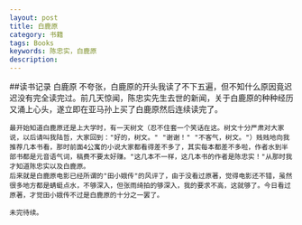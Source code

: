 ```yaml
---
layout: post
title: 白鹿原
category: 书籍
tags: Books 
keywords: 陈忠实，白鹿原 
description: 
---
```


##读书记录
    白鹿原
    不夸张，白鹿原的开头我读了不下五遍，但不知什么原因竟迟迟没有完全读完过。前几天惊闻，陈忠实先生去世的新闻，关于白鹿原的种种经历又涌上心头，遂立即在亚马孙上买了白鹿原然后连续读完了。

    最开始知道白鹿原还是上大学时，有一天树文（忍不住套一个笑话在这。树文十分严肃对大家说，以后请叫我陆哲，大家回到："好的，树文。" "谢谢！" "不客气，树文。"）贱贱地向我推荐几本书看，那时前面4公寓的小说大家都看得差不多了，其实每本都差不多啦，作者水到半部书都是元音语气词，稿费不要太好赚。"这几本不一样，这几本书的作者是陈忠实！"从那时我才知道陈忠实以及白鹿原。
    后来就是白鹿原电影已经所谓的"田小娥传"的风评了，由于没看过原著，觉得电影还不错，虽然很多地方都是蜻蜓点水，不够深入，但张雨绮拍的够深入，我的要求不高，这就够了。今日看过原著，才觉田小娥传不过是白鹿原的十分之一罢了。

    未完待续。



